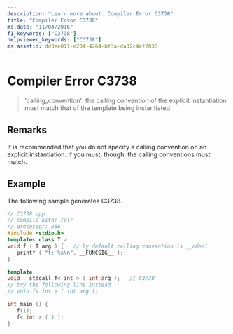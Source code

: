 ```yaml
---
description: "Learn more about: Compiler Error C3738"
title: "Compiler Error C3738"
ms.date: "11/04/2016"
f1_keywords: ["C3738"]
helpviewer_keywords: ["C3738"]
ms.assetid: dd3ee011-e204-4264-bf3a-da32c4ef7038
---
```

# Compiler Error C3738

> 'calling_convention': the calling convention of the explicit instantiation must match that of the template being instantiated

## Remarks

It is recommended that you do not specify a calling convention on an explicit instantiation. If you must, though, the calling conventions must match.

## Example

The following sample generates C3738.

```cpp
// C3738.cpp
// compile with: /clr
// processor: x86
#include <stdio.h>
template< class T >
void f ( T arg ) {   // by default calling convention is __cdecl
   printf ( "f: %s\n", __FUNCSIG__ );
}

template
void __stdcall f< int > ( int arg );   // C3738
// try the following line instead
// void f< int > ( int arg );

int main () {
   f(1);
   f< int > ( 1 );
}
```
